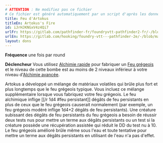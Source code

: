 ```yaml
---
# ATTENTION : Ne modifiez pas ce fichier
# Ce fichier est généré automatiquement par un script d'après les données du module Foundry VTT officiel et de sa traduction
title: Feu d'Artokus
titleEn: Artokus's Fire
id: iJrHJKNGxV4z4Qi7
urlFr: https://gitlab.com/pathfinder-fr/foundryvtt-pathfinder2-fr/-/blob/master/data/feats/iJrHJKNGxV4z4Qi7.htm
urlEn: https://gitlab.com/hooking/foundry-vtt---pathfinder-2e/-/blob/master/packs/data/feats.db/artokus-s-fire.json
layout: dons
---
```

**Fréquence** une fois par round

**Déclencheur** Vous utilisez [Alchimie rapide](alchimie-rapide.html) pour fabriquer un [Feu grégeois](../équipements/feu-grégeois-inférieur.html) et le niveau de cette bombe est au moins de 2 niveaux inférieur à votre niveau d'[Alchimie avancée](../capacité-classe/alchimie-avancée.html).

Artokus a développé un mélange de matériaux volatiles qui brûle plus fort et plus longtemps que le feu grégeois typique. Vous incluez ce mélange supplémentaire lorsque vous fabriquez votre feu grégeois. Le feu alchimique inflige [[/r 1d4 #feu persistant]] dégâts de feu persistants en plus de ceux que le feu grégeois causerait normalement (par exemple, un feu grégeois modéré inflige 1d4+2 dégâts de feu persistants). Une créature subissant des dégâts de feu persistants du feu grégeois a besoin de réussir deux tests nus pour mettre un terme aux dégâts persistants ou un test si la créature possède une récupération assistée qui réduit le DD du test nu à 10. Le feu grégeois amélioré brûle même sous l'eau  et toute tentative pour mettre un terme aux dégâts persistants en utilisant de l'eau n'a pas d'effet.
